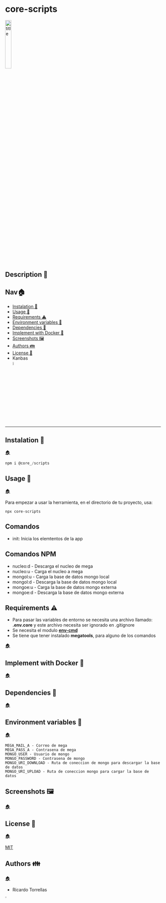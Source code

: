 # core-scripts

<img src="" alt="title" width="20%">

<h2 id="description">Description 📃</h2>

<h2 id="nav">Nav🏠 </h2>

* [Instalation 🔑](#instalation)
* [Usage 🔰](#usage)
* [Requirements ⚠️](#requirements)
* [Environment variables 🔐](#environment-variables)
* [Dependencies 📁](#dependencies)
* [Implement with Docker 🐋](#docker)
* [Screenshots 🖼️](#screenshots)
* [Authors 👪](#authors)
* [License 📄](#license)
* Kanbas</br>
<a href="./kanbas.md" title="kanbas"><img width="5%" src="https://res.cloudinary.com/rick-rick-torrellas/image/upload/v1629301660/icons/kanban_oifhu7.png"/></a>

***

<h2 id="instalation">Instalation 🔑</h2>

[🏠](#nav "Back home")

```javascript
npm i @core_/scripts
```
<h2 id="usage">Usage 🔰</h2>

[🏠](#nav "Back home")

Para empezar a usar la herramienta, en el directorio de tu proyecto, usa:

```npm
npx core-scripts
```

## Comandos

* init: Inicia los elemtentos de la app

## Comandos NPM

* nucleo:d - Descarga el nucleo de mega
* nucleo:u - Carga el nucleo a mega
* mongol:u - Carga la base de datos mongo local
* mongol:d - Descarga la base de datos mongo local
* mongoe:u - Carga la base de datos mongo externa
* mongoe:d - Descarga la base de datos mongo externa

<h2 id="requirements">Requirements ⚠️</h2>

* Para pasar las variables de entorno se necesita una archivo llamado: **.env.core** y este archivo necesita ser ignorado en .gitignore
* Se necesita el modulo [**env-cmd**](https://www.npmjs.com/package/env-cmd)
* Se tiene que tener instalado **megatools**, para alguno de los comandos

[🏠](#nav "Back home")

<h2 id="docker">Implement with Docker 🐋</h2>

[🏠](#nav "Back home")


<h2 id="dependencies">Dependencies 📁</h2>

[🏠](#nav "Back home")

<h2 id="#environment-variables">Environment variables 🔐</h2>

[🏠](#nav "Back home")

```dotenv
MEGA_MAIL_A - Correo de mega
MEGA_PASS_A - Contrasena de mega
MONGO_USER - Usuario de mongo
MONGO_PASSWORD - Contrasena de mongo
MONGO_URI_DOWNLOAD - Ruta de coneccion de mongo para descargar la base de datos
MONGO_URI_UPLOAD - Ruta de coneccion mongo para cargar la base de datos
```

<h2 id="screenshots">Screenshots 🖼️</h2>

[🏠](#nav "Back home")

<h2 id="license">License 📄</h2>

[🏠](#nav "Back home")

[MIT](./LICENSE)

<h2 id="authors">Authors 👪</h2>

[🏠](#nav "Back home")

* Ricardo Torrellas

<img src="https://res.cloudinary.com/rick-rick-torrellas/image/upload/v1632064143/icons/pill_sakm1z.svg" alt="template" width="3%">
